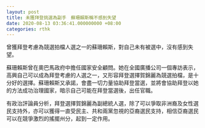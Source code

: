 ```yaml
---
layout: post
title: 未獲拜登挑選為副手　蘇珊賴斯稱不感到失望
date: 2020-08-13 03:36:41.000000000 +08:00
categories: rthk
---
```


曾獲拜登考慮為競選拍檔人選之一的蘇珊賴斯，對自己未有被選中，沒有感到失望。

蘇珊賴斯曾在奧巴馬政府中擔任國家安全顧問。她在全國廣播公司一個專訪表示，高興自己可以成為拜登考慮的人選之一，又形容拜登選擇賀錦麗為競選拍檔，是十分好的選擇。蘇珊賴斯又承諾，會盡一切力量協助拜登當選，並將會協助拜登以她的方法成功治理國家，暗示自己可能在拜登當選後，出任官職。

有政治評論員分析，拜登選擇賀錦麗為副總統人選，除了可以爭取非洲裔及女性選民支持外，亦可以獲得一直受民主、共和兩黨忽視的亞裔選民支持，相信亞裔選民可以在競爭激烈的搖擺州分，起到一定作用。
